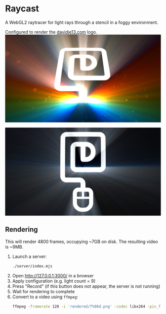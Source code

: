 # Raycast

A WebGL2 raytracer for light rays through a stencil in a foggy environment.

Configured to render the [davidje13.com](https://davidje13.com/) logo.
[![render1](docs/render1.jpg)](https://davidje13.github.io/Raycast/#{"resolution":1,"lightQuality":70,"time":30.3609245867769,"stencil":{"trace":0.25},"dust":{"opacity":0.3,"reflectivity":1},"lights":[{"pos":{"x":0,"y":-0.66924778761062,"z":-2.2678990590744057},"col":{"r":7.72409167607463,"g":0.341096106157055,"b":0}},{"pos":{"x":0,"y":-0.66924778761062,"z":-2.1858691274694744},"col":{"r":7.6026118594129,"g":2.13440232286792,"b":0}},{"pos":{"x":0,"y":-0.66924778761062,"z":-2.1086328688068723},"col":{"r":6.26633387613394,"g":3.59249340076927,"b":0}},{"pos":{"x":0,"y":-0.66924778761062,"z":-2.0357551669189085},"col":{"r":3.71525772623773,"g":4.46734804751008,"b":0}},{"pos":{"x":0,"y":-0.66924778761062,"z":-1.9668517997855208},"col":{"r":0.5213508798399,"g":4.75896626309035,"b":0.521350879839899}},{"pos":{"x":0,"y":-0.66924778761062,"z":-1.9015822015875694},"col":{"r":0,"g":4.46734804751008,"b":3.71525772623773}},{"pos":{"x":0,"y":-0.66924778761062,"z":-1.83964342564615},"col":{"r":0,"g":3.59249340076927,"b":6.26633387613393}},{"pos":{"x":0,"y":-0.66924778761062,"z":-1.7807650820426582},"col":{"r":0,"g":2.13440232286792,"b":7.6026118594129}},{"pos":{"x":0,"y":-0.66924778761062,"z":-1.7247050711340774},"col":{"r":0,"g":0.341096106157055,"b":7.72409167607463}}],"lightFollow":0,"fog":0.35,"grid":false,"gamma":1.2,"saturation":1.2,"view":{"fovy":1.033007097654388,"eyeSeparation":0,"focusFollow":0,"camera":{"x":0,"y":1.56941371681416,"z":2.10418971238938},"focus":{"x":0,"y":-0.0373340707964602,"z":0},"up":{"x":0,"y":0,"z":1}}})

[![render2](docs/render2.jpg)](https://davidje13.github.io/Raycast/#{"resolution":1,"lightQuality":70,"time":34.0689566115702,"stencil":{"trace":0.25},"dust":{"opacity":0.3,"reflectivity":1.5},"lights":[{"pos":{"x":0,"y":-0.198423672566372,"z":-2.301885537113461},"col":{"r":7.47599451303155,"g":0.330140128443232,"b":0}},{"pos":{"x":0,"y":-0.198423672566372,"z":-2.408908943741008},"col":{"r":7.35841661767588,"g":2.0658455030756,"b":0}},{"pos":{"x":0,"y":-0.198423672566372,"z":-2.5247094101336156},"col":{"r":6.06505976876347,"g":3.47710282044479,"b":0}},{"pos":{"x":0,"y":-0.198423672566372,"z":-2.6504829388550677},"col":{"r":3.59592396629434,"g":4.3238572108663,"b":0}},{"pos":{"x":0,"y":-0.198423672566372,"z":-2.787652501418724},"col":{"r":0.504605134234764,"g":4.60610867434014,"b":0.504605134234764}},{"pos":{"x":0,"y":-0.198423672566372,"z":-2.937924598100105},"col":{"r":0,"g":4.3238572108663,"b":3.59592396629434}},{"pos":{"x":0,"y":-0.198423672566372,"z":-3.103363617423807},"col":{"r":0,"g":3.47710282044479,"b":6.06505976876347}},{"pos":{"x":0,"y":-0.198423672566372,"z":-3.286490892398217},"col":{"r":0,"g":2.0658455030756,"b":7.35841661767588}},{"pos":{"x":0,"y":-0.198423672566372,"z":-3.490418583830157},"col":{"r":0,"g":0.330140128443232,"b":7.47599451303155}}],"lightFollow":0,"fog":0.240804756637168,"grid":false,"gamma":1,"saturation":1.2,"view":{"fovy":0.46149744128283376,"eyeSeparation":0,"focusFollow":0,"camera":{"x":0,"y":0.00691371681416,"z":4.64567201327434},"focus":{"x":0,"y":-0.0027654867256636,"z":0},"up":{"x":0,"y":-1,"z":1}}})

## Rendering

This will render 4800 frames, occupying ~7GB on disk. The resulting video is ~9MB.

1. Launch a server:
   ```sh
   ./server/index.mjs
   ```
2. Open <http://127.0.0.1:3000/> in a browser
3. Apply configuration (e.g. light count = 9)
4. Press "Record" (if this button does not appear, the server is not running)
5. Wait for rendering to complete
6. Convert to a video using `ffmpeg`:
   ```sh
   ffmpeg -framerate 120 -i 'rendered/f%06d.png' -codec libx264 -pix_fmt yuv420p video.mp4
   ```
